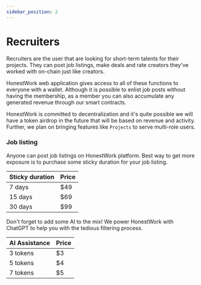 ```yaml
---
sidebar_position: 2
---
```


# Recruiters
Recruiters are the user that are looking for short-term talents for their projects. They can post job listings, make deals and rate creators they've worked with on-chain just like creators.

HonestWork web application gives access to all of these functions to everyone with a wallet. Although it is possible to enlist job posts without having the membership, as a member you can also accumulate any generated revenue through our smart contracts.

HonestWork is committed to decentralization and it's quite possible we will have a token airdrop in the future that will be based on revenue and activity. Further, we plan on bringing features like `Projects` to serve multi-role users.


### Job listing

Anyone can post job listings on HonestWork platform. Best way to get more exposure is to purchase some sticky duration
for your job listing. 

|  Sticky duration  | Price         |
| --------------    | ------------- |
| 7 days            | $49           |
| 15 days           | $69           |
| 30 days           | $99           |

Don't forget to add some AI to the mix! We power HonestWork with ChatGPT to help you with the tedious filtering process. 

| AI Assistance     | Price         |
| --------------    | ------------- |
| 3 tokens          | $3            |
| 5 tokens          | $4            |
| 7 tokens          | $5            |
